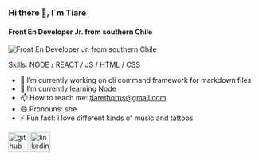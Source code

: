 ### Hi there 👋, I´m Tiare
#### Front En Developer Jr. from southern Chile
![Front En Developer Jr. from southern Chile](https://hyperparticle.com/public/img/github.png)

Skills: NODE / REACT / JS / HTML / CSS

- 🔭 I’m currently working on cli command framework for markdown files 
- 🌱 I’m currently learning Node 
- 📫 How to reach me: tiarethorns@gmail.com 
- 😄 Pronouns: she 
- ⚡ Fun fact: i love different kinds of music and tattoos


[<img src='https://cdn.jsdelivr.net/npm/simple-icons@3.0.1/icons/github.svg' alt='github' height='40'>](https://github.com/https://github.com/Tiarethorns)  [<img src='https://cdn.jsdelivr.net/npm/simple-icons@3.0.1/icons/linkedin.svg' alt='linkedin' height='40'>](https://www.linkedin.com/in/https://www.linkedin.com/in/tiare-espinoza-abásolo-010b75160//)  



